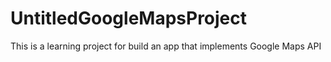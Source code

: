# UntitledGoogleMapsProject
This is a learning project for build an app that implements Google Maps API
